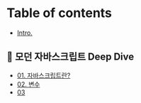 # Table of contents

* [Intro.](README.md)

## 🐰 모던 자바스크립트 Deep Dive

* [01. 자바스크립트란?](deep-dive/01..md)
* [02. 변수](deep-dive/02..md)
* [03](deep-dive/03.md)
